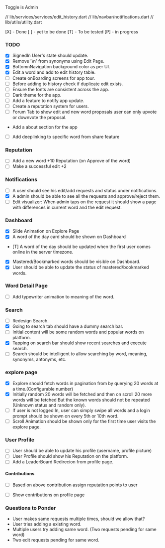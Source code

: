Toggle is Admin 

// lib/services/services/edit_history.dart
// lib/navbar/notifications.dart
// lib/utils/utility.dart


[X] - Done
[ ] - yet to be done
[T] - To be tested
[P] - in progress

### TODO

- [X] SignedIn User's state should update.
- [X] Remove '\n' from synonyms using Edit Page.
- [X] BottomnNavigation background color as per UI.
- [X] Edit a word and add to edit history table.
- [ ] Create onBoarding screens for app tour.
- [ ] Before adding to history check if duplicate edit exists.
- [ ] Ensure the fonts are consistent across the app.
- [ ] Dark theme for the app.
- [ ] Add a feature to notify app update.
- [ ] Create a reputation system for users.
- [ ] Forum Tab to show edit and new word proposals user can only upvote or downvote the proposal.
- Add a about section for the app
- [ ] Add deeplinking to specific word from share feature
### Reputation

- [ ] Add a new word +10 Reputation (on Approve of the word)
- [ ] Make a successful edit +2

### Notifications

- [ ] A user should see his edit/add requests and status under notifications.
- [X] A admin should be able to see all the requests and approve/reject them.
- [ ] Edit visualizer: When admin taps on the request it should show a page with differences in current word and the edit request.

### Dashboard

- [X] Slide Animation on Explore Page
- [X] A word of the day card should be shown on Dashboard
- [T] A word of the day should be updated when the first user comes online in the server timezone.
- [X] Mastered/Bookmarked words should be visible on Dashboard.
- [X] User should be able to update the status of mastered/bookmarked words.

### Word Detail Page

- [ ] Add typewriter animation to meaning of the word.

### Search

- [ ] Redesign Search.
- [X] Going to search tab should have a dummy search bar.
- [ ] Initial content will be some random words and popular words on platform.
- [X] Tapping on search bar should show recent searches and execute search.
- [ ] Search should be intelligent to allow searching by word, meaning, synonyms, antonyms, etc.

### explore page

- [X] Explore should fetch words in pagination from by querying 20 words at a time.(Configurable number)
- [X] Initially random 20 words will be fetched and then on scroll 20 more words will be fetched But the known words should not be repeated (Unknown status and random only).
- [ ] If user is not logged In, user can simply swipe all words and a login prompt should be shown on every 5th or 10th word.
- [ ] Scroll Animation should be shown only for the first time user visits the explore page.

### User Profile

- [ ] User should be able to update his profile (username, profile picture)
- [ ] User Profile should show his Reputation on the platform.
- [ ] Add a LeaderBoard Redirecion from profile page.
#### Contributions

- [ ] Based on above contribution assign reputation points to user
- [ ] Show contributions on profile page



### Questions to Ponder
- User makes same requests multiple times, should we allow that?
- User tries adding a existing word.
- Multiple users try adding same word. (Two requests pending for same word)
- Two edit requests pending for same word.
